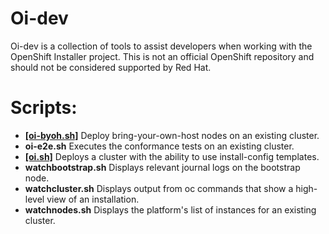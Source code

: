 # Oi-dev

Oi-dev is a collection of tools to assist developers when working with the OpenShift Installer project. This is not an official OpenShift repository and should not be considered supported by Red Hat.

# Scripts:

- **[[oi-byoh.sh]](docs/oi-byoh.md)** Deploy bring-your-own-host nodes on an existing cluster.
- **oi-e2e.sh** Executes the conformance tests on an existing cluster.
- **[[oi.sh]](docs/oi.md)**  Deploys a cluster with the ability to use install-config templates.
- **watchbootstrap.sh** Displays relevant journal logs on the bootstrap node.
- **watchcluster.sh**  Displays output from oc commands that show a high-level view of an installation.
- **watchnodes.sh** Displays the platform's list of instances for an existing cluster.
